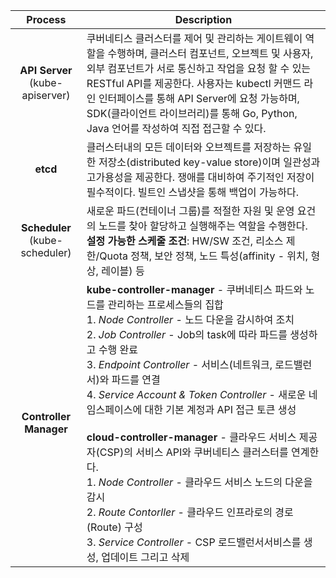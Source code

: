 Process | Description
:----------:|-------------------
**API Server**  (kube-apiserver)  | 쿠버네티스 클러스터를 제어 및 관리하는 게이트웨이 역할을 수행하며, 클러스터 컴포넌트, 오브젝트 및 사용자, 외부 컴포넌트가 서로 통신하고 작업을 요청 할 수 있는 RESTful API를 제공한다.  사용자는 kubectl 커맨드 라인 인터페이스를 통해 API Server에 요청 가능하며, SDK(클라이언트 라이브러리)를 통해 Go, Python, Java 언어를 작성하여 직접 접근할 수 있다. 
**etcd** | 클러스터내의 모든 데이터와 오브젝트를 저장하는 유일한 저장소(distributed key-value store)이며 일관성과 고가용성을 제공한다. 쟁애를 대비하여 주기적인 저장이 필수적이다. 빌트인 스냅샷을 통해 백업이 가능하다. 
 **Scheduler**  (kube-scheduler) | 새로운 파드(컨테이너  그룹)를 적절한 자원 및 운영 요건의 노드를 찾아 할당하고 실행해주는 역할을 수행한다. <br>**설정 가능한 스케줄 조건**: HW/SW 조건, 리소스 제한/Quota 정책, 보안 정책, 노드 특성(affinity - 위치, 형상, 레이블) 등 
**Controller Manager** | **kube-controller-manager** - 쿠버네티스 파드와 노드를 관리하는 프로세스들의 집합<br>1. *Node Controller* - 노드 다운을 감시하여 조치 <br>2. *Job Controller* - Job의 task에 따라 파드를 생성하고 수행 완료 <br>3. *Endpoint Controller* - 서비스(네트워크, 로드밸런서)와 파드를 연결 <br>4. *Service Account & Token Controller* - 새로운 네임스페이스에 대한 기본 계정과 API 접근 토큰 생성<br><br>**cloud-controller-manager** - 클라우드 서비스 제공자(CSP)의 서비스 API와 쿠버네티스 클러스터를 연계한다. <br>1. *Node Controller* - 클라우드 서비스 노드의 다운을 감시 <br>2. *Route Contorller* - 클라우드 인프라로의 경로(Route) 구성 <br>3. *Service Controller* - CSP 로드밸런서서비스를 생성, 업데이트 그리고 삭제 
